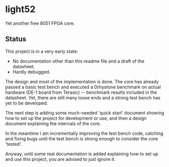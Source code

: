 light52
=======

Yet another free 8051 FPGA core.

## Status

This project is in a very early state: 

* No documentation other than this readme file and a draft of the datasheet.
* Hardly debugged.

The design and most of the implementation is done.
The core has already passed a basic test bench and executed a Drhystone benchmark
on actual hardware (DE-1 board from Terasic) -- benchmark results included in 
the datasheet. Yet, there are still many loose ends and a strong test bench 
has yet to be developed.

The next step is adding some much-needed 'quick start' document showing how to 
set up the project for development or use, and then a design document explaining
the internals of the core.

In the meantime I am incrementally improving the test bench code, catching and 
fixing bugs until the test bench is strong enough to consider the core 'tested'.


Anyway, until some real documentation is added explaining how to set up and use this
project, you are advised to just ignore it.

